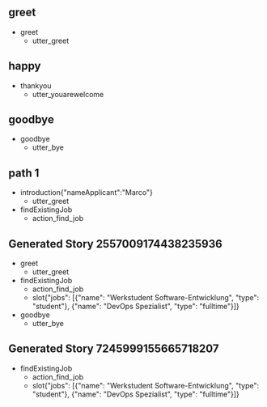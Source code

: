## greet
* greet
    - utter_greet

## happy
* thankyou
    - utter_youarewelcome

## goodbye
* goodbye
    - utter_bye

## path 1
* introduction{"nameApplicant":"Marco"}
  - utter_greet
* findExistingJob
  - action_find_job

## Generated Story 2557009174438235936
* greet
    - utter_greet
* findExistingJob
    - action_find_job
    - slot{"jobs": [{"name": "Werkstudent Software-Entwicklung", "type": "student"}, {"name": "DevOps Spezialist", "type": "fulltime"}]}
* goodbye
    - utter_bye

## Generated Story 7245999155665718207
* findExistingJob
    - action_find_job
    - slot{"jobs": [{"name": "Werkstudent Software-Entwicklung", "type": "student"}, {"name": "DevOps Spezialist", "type": "fulltime"}]}